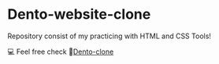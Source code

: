 # Dento-website-clone
 Repository consist of my practicing with HTML and CSS Tools!

💻 Feel free check 🔗[Dento-clone](https://dento-clone.vercel.app/)
